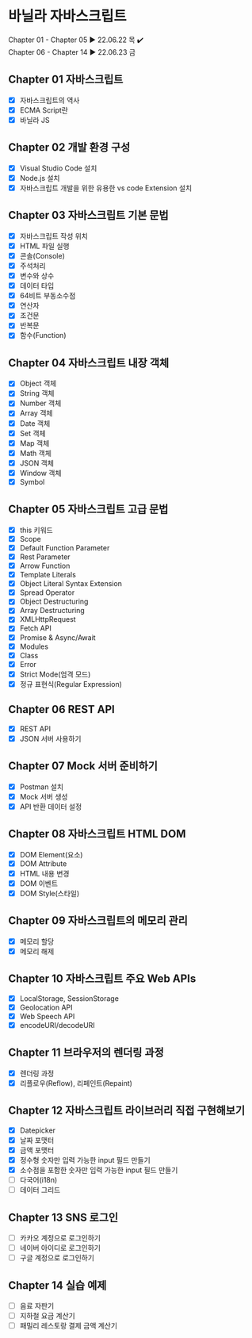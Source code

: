 # 바닐라 자바스크립트

Chapter 01 - Chapter 05 ▶ 22.06.22 목 ✔️  
Chapter 06 - Chapter 14 ▶ 22.06.23 금

## Chapter 01 자바스크립트

-   [x] 자바스크립트의 역사
-   [x] ECMA Script란
-   [x] 바닐라 JS

## Chapter 02 개발 환경 구성

-   [x] Visual Studio Code 설치
-   [x] Node.js 설치
-   [x] 자바스크립트 개발을 위한 유용한 vs code Extension 설치

## Chapter 03 자바스크립트 기본 문법

-   [x] 자바스크립트 작성 위치
-   [x] HTML 파일 실행
-   [x] 콘솔(Console)
-   [x] 주석처리
-   [x] 변수와 상수
-   [x] 데이터 타입
-   [x] 64비트 부동소수점
-   [x] 연산자
-   [x] 조건문
-   [x] 반복문
-   [x] 함수(Function)

## Chapter 04 자바스크립트 내장 객체

-   [x] Object 객체
-   [x] String 객체
-   [x] Number 객체
-   [x] Array 객체
-   [x] Date 객체
-   [x] Set 객체
-   [x] Map 객체
-   [x] Math 객체
-   [x] JSON 객체
-   [x] Window 객체
-   [x] Symbol

## Chapter 05 자바스크립트 고급 문법

-   [x] this 키워드
-   [x] Scope
-   [x] Default Function Parameter
-   [x] Rest Parameter
-   [x] Arrow Function
-   [x] Template Literals
-   [x] Object Literal Syntax Extension
-   [x] Spread Operator
-   [x] Object Destructuring
-   [x] Array Destructuring
-   [x] XMLHttpRequest
-   [x] Fetch API
-   [x] Promise & Async/Await
-   [x] Modules
-   [x] Class
-   [x] Error
-   [x] Strict Mode(엄격 모드)
-   [x] 정규 표현식(Regular Expression)

## Chapter 06 REST API

-   [x] REST API
-   [x] JSON 서버 사용하기

## Chapter 07 Mock 서버 준비하기

-   [x] Postman 설치
-   [x] Mock 서버 생성
-   [x] API 반환 데이터 설정

## Chapter 08 자바스크립트 HTML DOM

-   [x] DOM Element(요소)
-   [x] DOM Attribute
-   [x] HTML 내용 변경
-   [x] DOM 이벤트
-   [x] DOM Style(스타일)

## Chapter 09 자바스크립트의 메모리 관리

-   [x] 메모리 할당
-   [x] 메모리 해제

## Chapter 10 자바스크립트 주요 Web APIs

-   [x] LocalStorage, SessionStorage
-   [x] Geolocation API
-   [x] Web Speech API
-   [x] encodeURI/decodeURI

## Chapter 11 브라우저의 렌더링 과정

-   [x] 렌더링 과정
-   [x] 리플로우(Reflow), 리페인트(Repaint)

## Chapter 12 자바스크립트 라이브러리 직접 구현해보기

-   [x] Datepicker
-   [x] 날짜 포맷터
-   [x] 금액 포맷터
-   [x] 정수형 숫자만 입력 가능한 input 필드 만들기
-   [x] 소수점을 포함한 숫자만 입력 가능한 input 필드 만들기
-   [ ] 다국어(i18n)
-   [ ] 데이터 그리드

## Chapter 13 SNS 로그인

-   [ ] 카카오 계정으로 로그인하기
-   [ ] 네이버 아이디로 로그인하기
-   [ ] 구글 계정으로 로그인하기

## Chapter 14 실습 예제

-   [ ] 음료 자판기
-   [ ] 지하철 요금 계산기
-   [ ] 패밀리 레스토랑 결제 금액 계산기
